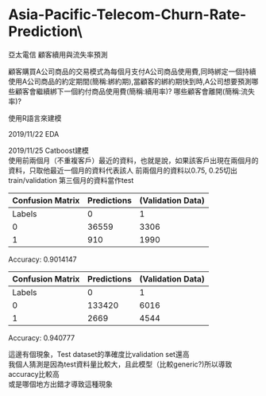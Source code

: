 # Asia-Pacific-Telecom-Churn-Rate-Prediction\
亞太電信 顧客續用與流失率預測

顧客購買A公司商品的交易模式為每個月支付A公司商品使用費,同時綁定一個持續使用A公司商品的約定期間(簡稱:綁約期),當顧客的綁約期快到時,A公司想要預測哪些顧客會繼續綁下一個約付商品使用費(簡稱:續用率)? 哪些顧客會離開(簡稱:流失率)? 

使用R語言來建模

2019/11/22  EDA   

2019/11/25  Catboost建模  
使用前兩個月（不重複客戶）最近的資料，也就是說，如果該客戶出現在兩個月的資料，只取他最近一個月的資料代表該人
前兩個月的資料以0.75, 0.25切出train/validation
第三個月的資料當作test


| Confusion Matrix | Predictions    |   (Validation Data)  | 
| ------------ | -------------- | ------------- | 
| Labels       |       0        |       1       | 
|      0       | 36559          | 3306          | 
|      1       | 910            | 1990          | 

Accuracy:  0.9014147 


| Confusion Matrix | Predictions    |   (Validation Data)  | 
| ------------ | -------------- | ------------- | 
| Labels       |       0        |       1       | 
|      0       | 133420          | 6016          | 
|      1       | 2669            | 4544          | 


Accuracy:  0.940777    


這邊有個現象，Test dataset的準確度比validation set還高    
我個人猜測是因為test資料量比較大，且此模型（比較generic?)所以導致accuracy比較高   
或是哪個地方出錯才導致這種現象   

